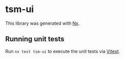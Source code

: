 # tsm-ui

This library was generated with [Nx](https://nx.dev).

## Running unit tests

Run `nx test tsm-ui` to execute the unit tests via [Vitest](https://vitest.dev/).
